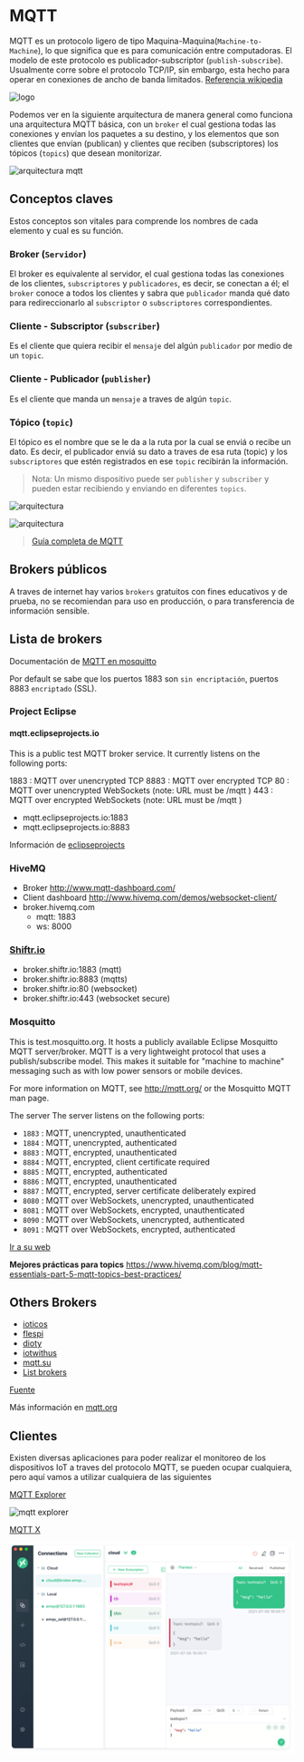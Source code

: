# MQTT

MQTT es un protocolo ligero de tipo Maquina-Maquina(`Machine-to-Machine`), lo que significa que es para comunicación entre computadoras. El modelo de este protocolo es publicador-subscriptor (`publish-subscribe`). Usualmente corre sobre el protocolo TCP/IP, sin embargo, esta hecho para operar en conexiones de ancho de banda limitados.  [Referencia wikipedia](https://en.wikipedia.org/wiki/MQTT)


![logo](https://upload.wikimedia.org/wikipedia/commons/e/e0/Mqtt-hor.svg)

Podemos ver en la siguiente arquitectura de manera general como funciona una arquitectura MQTT básica, con un `broker` el cual gestiona todas las conexiones y envían los paquetes a su destino, y los elementos que son clientes que envían (publican) y clientes que reciben (subscriptores) los tópicos (`topics`) que desean monitorizar.

![arquitectura mqtt](https://mqtt.org/assets/img/mqtt-publish-subscribe.png)

## Conceptos claves

Estos conceptos son vitales para comprende los nombres de cada elemento y cual es su función.

### Broker (`Servidor`)

El broker es equivalente al servidor, el cual gestiona todas las conexiones de los clientes, `subscriptores` y `publicadores`, es decir, se conectan a él; el `broker` conoce a todos los clientes y sabra que `publicador` manda qué dato para redireccionarlo al `subscriptor` o `subscriptores` correspondientes.

### Cliente - Subscriptor (`subscriber`)

Es el cliente que quiera recibir el `mensaje` del algún `publicador` por medio de un `topic`.

### Cliente - Publicador (`publisher`)

Es el cliente que manda un `mensaje` a traves de algún `topic`.

### Tópico (`topic`) 

El tópico es el nombre que se le da a la ruta por la cual se enviá o recibe un dato. Es decir, el publicador enviá su dato a traves de esa ruta (topic) y los `subscriptores` que estén registrados en ese `topic` recibirán la información.

> Nota: Un mismo dispositivo puede ser `publisher` y `subscriber` y pueden estar recibiendo y enviando en diferentes `topics`.

![arquitectura](https://www.netburner.com/wp-content/uploads/2019/02/MQTT.png)

![arquitectura](https://res.cloudinary.com/practicaldev/image/fetch/s--_bDINNUR--/c_limit,f_auto,fl_progressive,q_auto,w_880/https://bugfender.com/wp-content/uploads/2020/06/MQTT_1.png)

> [Guía completa de MQTT](https://www.hivemq.com/mqtt-essentials/)

## Brokers públicos

A traves de internet hay varios `brokers` gratuitos con fines educativos y de prueba, no se recomiendan para uso en producción, o para transferencia de información sensible.


## Lista de brokers

Documentación de [MQTT en mosquitto](https://mosquitto.org/man/mqtt-7.html)

Por default se sabe que los puertos 1883 son `sin encriptación`, puertos 8883 `encriptado` (SSL).

### Project Eclipse

#### mqtt.eclipseprojects.io

This is a public test MQTT broker service. It currently listens on the following ports:

1883 : MQTT over unencrypted TCP
8883 : MQTT over encrypted TCP
80 : MQTT over unencrypted WebSockets (note: URL must be /mqtt )
443 : MQTT over encrypted WebSockets (note: URL must be /mqtt )

- mqtt.eclipseprojects.io:1883
- mqtt.eclipseprojects.io:8883

Información de [eclipseprojects](http://mqtt.eclipseprojects.io)

### HiveMQ

- Broker http://www.mqtt-dashboard.com/
- Client dashboard http://www.hivemq.com/demos/websocket-client/
- broker.hivemq.com
  - mqtt: 1883
  - ws: 8000

### [Shiftr.io](https://shiftr.io/)

- broker.shiftr.io:1883 (mqtt)
- broker.shiftr.io:8883 (mqtts)
- broker.shiftr.io:80 (websocket)
- broker.shiftr.io:443 (websocket secure)

### Mosquitto

This is test.mosquitto.org. It hosts a publicly available Eclipse Mosquitto MQTT server/broker. MQTT is a very lightweight protocol that uses a publish/subscribe model. This makes it suitable for "machine to machine" messaging such as with low power sensors or mobile devices.

For more information on MQTT, see http://mqtt.org/ or the Mosquitto MQTT man page.

The server
The server listens on the following ports:

- `1883` : MQTT, unencrypted, unauthenticated
- `1884` : MQTT, unencrypted, authenticated
- `8883` : MQTT, encrypted, unauthenticated
- `8884` : MQTT, encrypted, client certificate required
- `8885` : MQTT, encrypted, authenticated
- `8886` : MQTT, encrypted, unauthenticated
- `8887` : MQTT, encrypted, server certificate deliberately expired
- `8080` : MQTT over WebSockets, unencrypted, unauthenticated
- `8081` : MQTT over WebSockets, encrypted, unauthenticated
- `8090` : MQTT over WebSockets, unencrypted, authenticated
- `8091` : MQTT over WebSockets, encrypted, authenticated

[Ir a su web](http://test.mosquitto.org)


**Mejores prácticas para topics** https://www.hivemq.com/blog/mqtt-essentials-part-5-mqtt-topics-best-practices/

## Others Brokers

- [ioticos](https://ioticos.org/)
- [flespi](https://flespi.com/mqtt-broker)
- [dioty](http://www.dioty.co/)
- [iotwithus](https://www.iotwithus.com/free-mqtt-server/)
- [mqtt.su](https://www.mqtt.su/index.php)
- [List brokers](https://github.com/mqtt/mqtt.github.io/wiki/public_brokers)

[Fuente](https://mqtt.org/software/)

Más información en [mqtt.org](https://mqtt.org)

## Clientes 

Existen diversas aplicaciones para poder realizar el monitoreo de los dispositivos IoT a traves del protocolo MQTT, se pueden ocupar cualquiera, pero aquí vamos a utilizar cualquiera de las siguientes

[MQTT Explorer](https://mqtt-explorer.com)

![mqtt explorer](https://mqtt-explorer.com/img/screen-composite.png)

[MQTT X](https://mqttx.app)

![mqtt x](https://raw.githubusercontent.com/emqx/MQTTX/main/assets/mqttx-preview.png)

